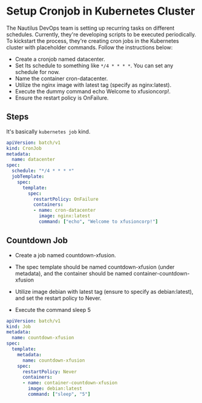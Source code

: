 # Setup Cronjob in Kubernetes Cluster

The Nautilus DevOps team is setting up recurring tasks on different schedules. Currently, they're developing scripts to be executed periodically. To kickstart the process, they're creating cron jobs in the Kubernetes cluster with placeholder commands. Follow the instructions below:

- Create a cronjob named datacenter.
- Set Its schedule to something like `*/4 * * * *`. You can set any schedule for now.
- Name the container cron-datacenter.
- Utilize the nginx image with latest tag (specify as nginx:latest).
- Execute the dummy command echo Welcome to xfusioncorp!.
- Ensure the restart policy is OnFailure.

## Steps

It's basically `kubernetes job` kind.

```yaml
apiVersion: batch/v1
kind: CronJob
metadata:
  name: datacenter
spec:
  schedule: "*/4 * * * *"
  jobTemplate:
    spec:
      template:
        spec:
          restartPolicy: OnFailure
          containers:
          - name: cron-datacenter
            image: nginx:latest
            command: ["echo", "Welcome to xfusioncorp!"]
```

## Countdown Job

- Create a job named countdown-xfusion.

- The spec template should be named countdown-xfusion (under metadata), and the container should be named container-countdown-xfusion

- Utilize image debian with latest tag (ensure to specify as debian:latest), and set the restart policy to Never.

- Execute the command sleep 5

```yaml
apiVersion: batch/v1
kind: Job
metadata:
  name: countdown-xfusion
spec:
  template:
    metadata:
      name: countdown-xfusion
    spec:
      restartPolicy: Never
      containers:
      - name: container-countdown-xfusion
        image: debian:latest
        command: ["sleep", "5"]
```
